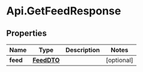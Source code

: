 # Api.GetFeedResponse

## Properties

Name | Type | Description | Notes
------------ | ------------- | ------------- | -------------
**feed** | [**FeedDTO**](FeedDTO.md) |  | [optional] 


